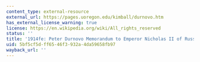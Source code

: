 ```yaml
---
content_type: external-resource
external_url: https://pages.uoregon.edu/kimball/durnovo.htm
has_external_license_warning: true
license: https://en.wikipedia.org/wiki/All_rights_reserved
status: ''
title: '1914fe: Peter Durnovo Memorandum to Emperor Nicholas II of Russia'
uid: 5bf5cf5d-ff65-46f3-932a-4da59658fb97
wayback_url: ''
---
```

